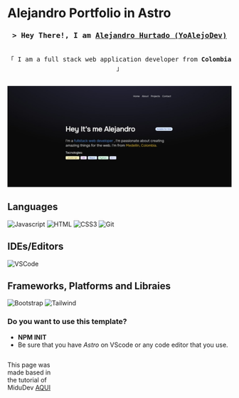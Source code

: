 # Alejandro Portfolio in Astro

<h3 align="center">
        <samp>&gt; Hey There!, I am
                <b><a target="_blank" href="https://www.linkedin.com/in/yoalejodev/">Alejandro Hurtado (YoAlejoDev)</a></b>
        </samp>
</h3>

<p align="center"> 
  <samp>
    <br>
    「 I am a full stack web application developer from <b>Colombia</b> 」
    <br>
    <br>
  </samp>
</p>

![just-the-basics](/public/images/README/ssPage.jpeg)

## Languages

![Javascript](https://img.shields.io/badge/Javascript-F0DB4F?style=for-the-badge&labelColor=black&logo=javascript&logoColor=F0DB4F)
![HTML](https://img.shields.io/badge/HTML5-E34F26?style=for-the-badge&logo=html5&logoColor=white)
![CSS3](https://img.shields.io/badge/CSS3-1572B6?style=for-the-badge&logo=css3&logoColor=white)
![Git](https://img.shields.io/badge/Git-F05032?style=for-the-badge&logo=git&logoColor=white)

## IDEs/Editors

![VSCode](https://img.shields.io/badge/Visual_Studio-0078d7?style=for-the-badge&logo=visual%20studio&logoColor=white)

## Frameworks, Platforms and Libraies

![Bootstrap](https://img.shields.io/badge/Bootstrap-563D7C?style=for-the-badge&logo=bootstrap&logoColor=white)
![Tailwind](https://img.shields.io/badge/Tailwind_CSS-092749?style=for-the-badge&logo=tailwindcss&logoColor=06B6D4&labelColor=000000)

### Do you want to use this template?

 - <b>NPM INIT</b>
 - Be sure that you have *Astro* on VScode or any code editor that you use.

<footer>
<p style="float:left; width: 20%;">
This page was made based in the tutorial of MiduDev <a target="_blank" href="https://www.youtube.com/watch?v=HEMvsJTBweY&list=WL&index=12&t=2692s&ab_channel=midulive">AQUI</a>
</p>
</footer>
